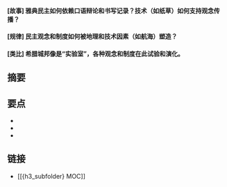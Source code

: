 #### [故事] 雅典民主如何依赖口语辩论和书写记录？技术（如纸草）如何支持观念传播？


#### [规律] 民主观念和制度如何被地理和技术因素（如航海）塑造？


#### [类比] 希腊城邦像是“实验室”，各种观念和制度在此试验和演化。


## 摘要


## 要点

- 
- 
- 

## 链接

- [[{h3_subfolder} MOC]]

